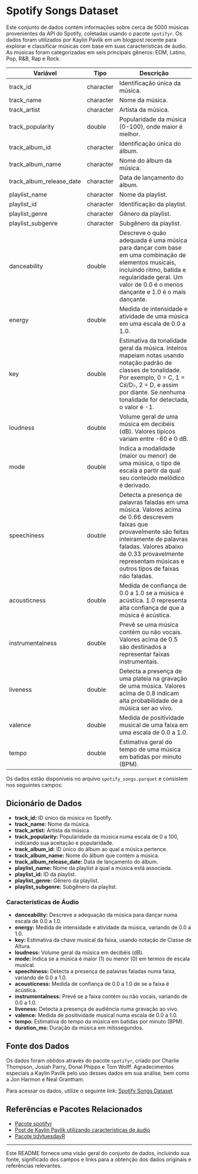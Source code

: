 # Spotify Songs Dataset

Este conjunto de dados contém informações sobre cerca de 5000 músicas provenientes da API do Spotify, coletadas usando o pacote `spotifyr`. Os dados foram utilizados por Kaylin Pavlik em um blogpost recente para explorar e classificar músicas com base em suas características de áudio. As músicas foram categorizadas em seis principais gêneros: EDM, Latino, Pop, R&B, Rap e Rock.

| Variável                  | Tipo      | Descrição                                                                                                                              |
|---------------------------|-----------|----------------------------------------------------------------------------------------------------------------------------------------|
| track_id                  | character | Identificação única da música.                                                                                                          |
| track_name                | character | Nome da música.                                                                                                                        |
| track_artist              | character | Artista da música.                                                                                                                      |
| track_popularity          | double    | Popularidade da música (0-100), onde maior é melhor.                                                                                    |
| track_album_id            | character | Identificação única do álbum.                                                                                                           |
| track_album_name          | character | Nome do álbum da música.                                                                                                                |
| track_album_release_date  | character | Data de lançamento do álbum.                                                                                                            |
| playlist_name             | character | Nome da playlist.                                                                                                                       |
| playlist_id               | character | Identificação da playlist.                                                                                                               |
| playlist_genre            | character | Gênero da playlist.                                                                                                                     |
| playlist_subgenre         | character | Subgênero da playlist.                                                                                                                  |
| danceability              | double    | Descreve o quão adequada é uma música para dançar com base em uma combinação de elementos musicais, incluindo ritmo, batida e regularidade geral. Um valor de 0.0 é o menos dançante e 1.0 é o mais dançante. |
| energy                    | double    | Medida de intensidade e atividade de uma música em uma escala de 0.0 a 1.0.                                                             |
| key                       | double    | Estimativa da tonalidade geral da música. Inteiros mapeiam notas usando notação padrão de classes de tonalidade. Por exemplo, 0 = C, 1 = C♯/D♭, 2 = D, e assim por diante. Se nenhuma tonalidade for detectada, o valor é -1. |
| loudness                  | double    | Volume geral de uma música em decibéis (dB). Valores típicos variam entre -60 e 0 dB.                                                 |
| mode                      | double    | Indica a modalidade (maior ou menor) de uma música, o tipo de escala a partir da qual seu conteúdo melódico é derivado.                |
| speechiness               | double    | Detecta a presença de palavras faladas em uma música. Valores acima de 0.66 descrevem faixas que provavelmente são feitas inteiramente de palavras faladas. Valores abaixo de 0.33 provavelmente representam músicas e outros tipos de faixas não faladas. |
| acousticness              | double    | Medida de confiança de 0.0 a 1.0 se a música é acústica. 1.0 representa alta confiança de que a música é acústica.                   |
| instrumentalness          | double    | Prevê se uma música contém ou não vocais. Valores acima de 0.5 são destinados a representar faixas instrumentais.                      |
| liveness                  | double    | Detecta a presença de uma plateia na gravação de uma música. Valores acima de 0.8 indicam alta probabilidade de a música ser ao vivo. |
| valence                   | double    | Medida de positividade musical de uma faixa em uma escala de 0.0 a 1.0.                                                                |
| tempo                     | double    | Estimativa geral do tempo de uma música em batidas por minuto (BPM).                                                                    |


Os dados estão disponíveis no arquivo `spotify_songs.parquet` e consistem nos seguintes campos:

## Dicionário de Dados

- **track_id:** ID único da música no Spotify.
- **track_name:** Nome da música.
- **track_artist:** Artista da música.
- **track_popularity:** Popularidade da música numa escala de 0 a 100, indicando sua aceitação e popularidade.
- **track_album_id:** ID único do álbum ao qual a música pertence.
- **track_album_name:** Nome do álbum que contém a música.
- **track_album_release_date:** Data de lançamento do álbum.
- **playlist_name:** Nome da playlist à qual a música está associada.
- **playlist_id:** ID da playlist.
- **playlist_genre:** Gênero da playlist.
- **playlist_subgenre:** Subgênero da playlist.

### Características de Áudio

- **danceability:** Descreve a adequação da música para dançar numa escala de 0.0 a 1.0.
- **energy:** Medida de intensidade e atividade da música, variando de 0.0 a 1.0.
- **key:** Estimativa da chave musical da faixa, usando notação de Classe de Altura.
- **loudness:** Volume geral da música em decibéis (dB).
- **mode:** Indica se a música é maior (1) ou menor (0) em termos de escala musical.
- **speechiness:** Detecta a presença de palavras faladas numa faixa, variando de 0.0 a 1.0.
- **acousticness:** Medida de confiança de 0.0 a 1.0 de se a faixa é acústica.
- **instrumentalness:** Prevê se a faixa contém ou não vocais, variando de 0.0 a 1.0.
- **liveness:** Detecta a presença de audiência numa gravação ao vivo.
- **valence:** Medida de positividade musical numa escala de 0.0 a 1.0.
- **tempo:** Estimativa do tempo da música em batidas por minuto (BPM).
- **duration_ms:** Duração da música em milissegundos.

## Fonte dos Dados
Os dados foram obtidos através do pacote `spotifyr`, criado por Charlie Thompson, Josiah Parry, Donal Phipps e Tom Wolff. Agradecimentos especiais a Kaylin Pavlik pelo uso desses dados em sua análise, bem como a Jon Harmon e Neal Grantham.

Para acessar os dados, utilize o seguinte link: [Spotify Songs Dataset](https://raw.githubusercontent.com/rfordatascience/tidytuesday/master/data/2020/2020-01-21/spotify_songs.csv)

## Referências e Pacotes Relacionados
- [Pacote spotifyr](https://github.com/charlie86/spotifyr)
- [Post de Kaylin Pavlik utilizando características de áudio](link_para_o_post_aqui)
- [Pacote tidytuesdayR](https://github.com/thebioengineer/tidytuesdayR)

---

Este README fornece uma visão geral do conjunto de dados, incluindo sua fonte, significado dos campos e links para a obtenção dos dados originais e referências relevantes.